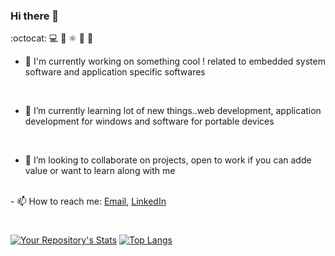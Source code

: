 ### Hi there 👋
:octocat: :computer: :rocket: ⚛️ :microscope: :telescope: 

<!--
**Abhijeetbyte/Abhijeetbyte** is a ✨ _special_ ✨ repository because its `README.md` (this file) appears on your GitHub profile.
-->

- 🔭 I'm currently working on something cool ! related to embedded system software and application specific softwares

<br/>

- 🌱 I’m currently learning lot of new things..web development, application development for windows and software for portable devices

  <br/>
- 👯 I’m looking to collaborate on projects, open to work if you can adde value or want to learn along with me

<br/>
- 📫 How to reach me: <a href="mailto:Abhijeetkr.sci@gmail.com">Email</a>, <a href="https://www.linkedin.com/in/abhijeetkumar-in/" target="_blank">LinkedIn</a></br>


#
[![Your Repository's Stats](https://github-readme-stats-git-masterrstaa-rickstaa.vercel.app/api?username=Abhijeetbyte&show_icons=true&hide=stars&layout=compact&count_private=true&hide_border=true&hide_rank=true)](https://github.com/Abhijeetbyte/) [![Top Langs](https://github-readme-stats-git-masterrstaa-rickstaa.vercel.app/api/top-langs/?username=Abhijeetbyte&layout=compact&hide_border=true&langs_count=10)](https://github.com/Abhijeetbyte/)

<!-- https://github.com/anuraghazra/github-readme-stats.git -->


  
 
